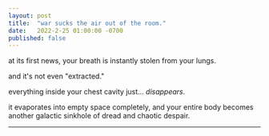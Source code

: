 ```yaml
---
layout: post
title:  "war sucks the air out of the room."
date:   2022-2-25 01:00:00 -0700
published: false
---
```


at its first news, your breath is instantly stolen from your lungs.

and it's not even "extracted." 

everything inside your chest cavity just... *disappears*. 

it evaporates into empty space completely, and your entire body becomes another galactic sinkhole of dread and chaotic despair.

---

